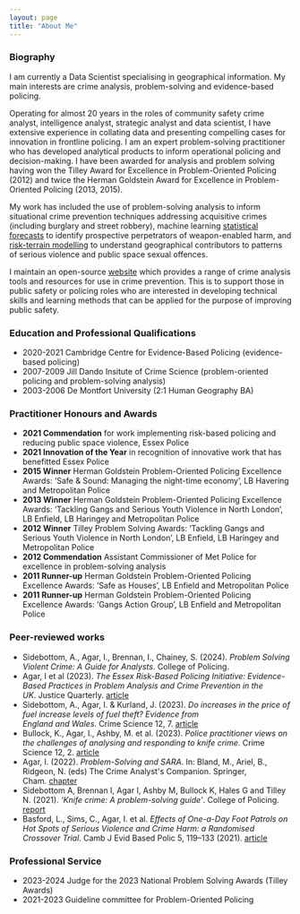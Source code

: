 ```yaml
---
layout: page
title: "About Me"
---
```


### Biography

I am currently a Data Scientist specialising in geographical information. My main interests are crime analysis, problem-solving and evidence-based policing. 

Operating for almost 20 years in the roles of community safety crime analyst, intelligence analyst, strategic analyst and data scientist, I have extensive experience in collating data and presenting compelling cases for innovation in frontline policing. I am an expert problem-solving practitioner who has developed analytical products to inform operational policing and decision-making. I have been awarded for analysis and problem solving having won the Tilley Award for Excellence in Problem-Oriented Policing (2012) and twice the Herman Goldstein Award for Excellence in Problem-Oriented Policing (2013, 2015).

My work has included the use of problem-solving analysis to inform situational crime prevention techniques addressing acquisitive crimes (including burglary and street robbery), machine learning [statistical forecasts](https://www.sebp.police.uk/2020-virtual-conference) to identify prospective perpetrators of weapon-enabled harm, and [risk-terrain modelling](https://www.tandfonline.com/doi/full/10.1080/07418825.2023.2209163) to understand geographical contributors to patterns of serious violence and public space sexual offences. 

I maintain an open-source [website](https://sites.google.com/view/routineactivity/home?authuser=0) which provides a range of crime analysis tools and resources for use in crime prevention. This is to support those in public safety or policing roles who are interested in developing technical skills and learning methods that can be applied for the purpose of improving public safety.

### Education and Professional Qualifications

* 2020-2021 Cambridge Centre for Evidence-Based Policing (evidence-based policing)
* 2007-2009 Jill Dando Insitute of Crime Science (problem-oriented policing and problem-solving analysis)
* 2003-2006 De Montfort University (2:1 Human Geography BA)

### Practitioner Honours and Awards

* **2021 Commendation** for work implementing risk-based policing and reducing public space violence, Essex Police
* **2021 Innovation of the Year** in recognition of innovative work that has benefitted Essex Police
* **2015 Winner** Herman Goldstein Problem-Oriented Policing Excellence Awards: ‘Safe & Sound: Managing the night-time economy’, LB Havering and Metropolitan Police
* **2013 Winner** Herman Goldstein Problem-Oriented Policing Excellence Awards: ‘Tackling Gangs and Serious Youth Violence in North London’, LB Enfield, LB Haringey and Metropolitan Police
* **2012 Winner** Tilley Problem Solving Awards: ‘Tackling Gangs and Serious Youth Violence in North London’, LB Enfield, LB Haringey and Metropolitan Police
* **2012 Commendation** Assistant Commissioner of Met Police for excellence in problem-solving analysis
* **2011 Runner-up** Herman Goldstein Problem-Oriented Policing Excellence Awards: ‘Safe as Houses’, LB Enfield and Metropolitan Police
* **2011 Runner-up** Herman Goldstein Problem-Oriented Policing Excellence Awards: ‘Gangs Action Group’, LB Enfield and Metropolitan Police

### Peer-reviewed works

* Sidebottom, A., Agar, I., Brennan, I., Chainey, S. (2024). *Problem Solving Violent Crime: A Guide for Analysts*. College of Policing.
* Agar, I et al (2023). *The Essex Risk-Based Policing Initiative: Evidence-Based Practices in Problem Analysis and Crime Prevention in the UK*. Justice Quarterly. [article](https://www.tandfonline.com/doi/full/10.1080/07418825.2023.2209163)
* Sidebottom, A., Agar, I. & Kurland, J. (2023). *Do increases in the price of fuel increase levels of fuel theft? Evidence from England and Wales*. Crime Science 12, 7. [article](https://crimesciencejournal.biomedcentral.com/articles/10.1186/s40163-023-00182-7#citeas)
* Bullock, K., Agar, I., Ashby, M. et al. (2023). *Police practitioner views on the challenges of analysing and responding to knife crime*. Crime Science 12, 2. [article](https://crimesciencejournal.biomedcentral.com/articles/10.1186/s40163-022-00180-1)
* Agar, I. (2022). *Problem-Solving and SARA*. In: Bland, M., Ariel, B., Ridgeon, N. (eds) The Crime Analyst's Companion. Springer, Cham. [chapter](https://link.springer.com/chapter/10.1007/978-3-030-94364-6_14)
* Sidebottom A, Brennan I, Agar I, Ashby M, Bullock K, Hales G and Tilley N. (2021). *‘Knife crime: A problem-solving guide’*. College of Policing. [report](https://assets.college.police.uk/s3fs-public/2021-11/Knife-crime-a-problem-solving-guide.pdf)
* Basford, L., Sims, C., Agar, I. et al. *Effects of One-a-Day Foot Patrols on Hot Spots of Serious Violence and Crime Harm: a Randomised Crossover Trial*. Camb J Evid Based Polic 5, 119–133 (2021). [article](https://link.springer.com/article/10.1007/s41887-021-00067-2)

### Professional Service

* 2023-2024 Judge for the 2023 National Problem Solving Awards (Tilley Awards)
* 2021-2023 Guideline committee for Problem-Oriented Policing






